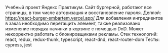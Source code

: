 Учебный проект Яндекс Практикум.
Сайт бургерной, работают все страницы, в том числе авторизация и восстановление пароля.
Деплой: https://react-burger-smbartem.vercel.app/ 
Для добавления ингредиентов в заказ необходимо перетащить элемент, также реализовано изменение порядка начинки в корзине с помощью DnD.
Может некорректно работать с блокировщиками рекламы.
Стек технологий: react, redux, redux-thunk, typescript, react-dnd, react-router-dom
Тесты: cypress, jest 
